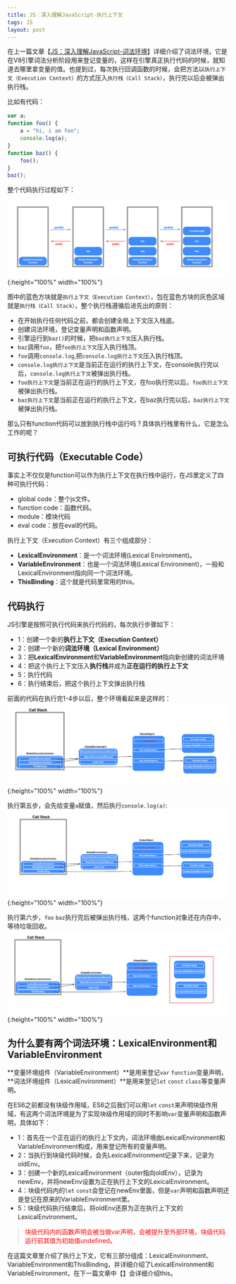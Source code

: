 ```yaml
---
title: JS：深入理解JavaScript-执行上下文
tags: JS
layout: post
---
```


在上一篇文章【[JS：深入理解JavaScript-词法环境](https://limeii.github.io/2019/05/js-lexical-environment/)】详细介绍了词法环境，它是在V8引擎词法分析阶段用来登记变量的，这样在引擎真正执行代码的时候，就知道去哪里拿变量的值。也提到过，每次执行回调函数的时候，会把方法以```执行上下文（Execution Context）```的方式压入```执行栈（Call Stack）```，执行完以后会被弹出执行栈。


比如有代码：

```js
var a;
function foo() {
    a = "hi, i am foo";
    console.log(a);
}
function baz() {
    foo();
}
baz();
```
整个代码执行过程如下：

![js-execution-context](/assets/images/posts/js/js-execution-context01.png){:height="100%" width="100%"}

图中的蓝色方块就是```执行上下文（Execution Context）```，包在蓝色方块的灰色区域就是```执行栈（Call Stack）```，整个执行栈遵循后进先出的原则：
- 在开始执行任何代码之前，都会创建全局上下文压入栈底。
- 创建词法环境，登记变量声明和函数声明。
- 引擎运行到```baz()```的时候，把```baz执行上下文```压入执行栈。
- ```baz```调用```foo```，把```foo执行上下文```压入执行栈顶。
- ```foo```调用```console.log```,把```console.log执行上下文```压入执行栈顶。
- ```console.log执行上下文```是当前正在运行的执行上下文，在console执行完以后，```console.log执行上下文```被弹出执行栈。
- ```foo执行上下文```是当前正在运行的执行上下文，在foo执行完以后，```foo执行上下文```被弹出执行栈。
- ```baz执行上下文```是当前正在运行的执行上下文，在baz执行完以后，```baz执行上下文```被弹出执行栈。

那么只有function代码可以放到执行栈中运行吗？具体执行栈里有什么，它是怎么工作的呢？


## 可执行代码（Executable Code）
事实上不仅仅是function可以作为执行上下文在执行栈中运行，在JS里定义了四种可执行代码：
- global code：整个js文件。
- function code：函数代码。
- module：模块代码
- eval code：放在eval的代码。

执行上下文（Execution Context）有三个组成部分：
- **LexicalEnvironment**：是一个词法环境(Lexical Environment)。
- **VariableEnvironment**：也是一个词法环境(Lexical Environment)，一般和LexicalEnvironment指向同一个词法环境。
- **ThisBinding**：这个就是代码里常用的this。

## 代码执行
JS引擎是按照可执行代码来执行代码的，每次执行步骤如下：
- 1：创建一个新的**执行上下文（Execution Context）**
- 2：创建一个新的**词法环境（Lexical Environment）**
- 3：把**LexicalEnvironment**和**VariableEnvironment**指向新创建的词法环境
- 4：把这个执行上下文压入**执行栈**并成为**正在运行的执行上下文**
- 5：执行代码
- 6：执行结束后，把这个执行上下文弹出执行栈

前面的代码在执行完1-4步以后，整个环境看起来是这样的：
![js-execution-context](/assets/images/posts/js/js-execution-context02.png){:height="100%" width="100%"}

执行第五步，会先给变量```a```赋值，然后执行```console.log(a)```:
![js-execution-context](/assets/images/posts/js/js-execution-context03.png){:height="100%" width="100%"}

执行第六步，```foo``` ```baz```执行完后被弹出执行栈，这两个function对象还在内存中，等待垃圾回收。
![js-execution-context](/assets/images/posts/js/js-execution-context04.png){:height="100%" width="100%"}

## 为什么要有两个词法环境：LexicalEnvironment和VariableEnvironment

**变量环境组件（VariableEnvironment）**是用来登记```var``` ```function```变量声明，**词法环境组件（LexicalEnvironment）**是用来登记```let``` ```const``` ```class```等变量声明。


在ES6之前都没有块级作用域，ES6之后我们可以用```let``` ```const```来声明块级作用域，有这两个词法环境是为了实现块级作用域的同时不影响```var```变量声明和函数声明，具体如下：

- 1：首先在一个正在运行的执行上下文内，词法环境由LexicalEnvironment和VariableEnvironment构成，用来登记所有的变量声明。
- 2：当执行到块级代码时候，会先LexicalEnvironment记录下来，记录为oldEnv。
- 3：创建一个新的LexicalEnvironment（outer指向oldEnv），记录为newEnv，并将newEnv设置为正在执行上下文的LexicalEnvironment。
- 4：块级代码内的```let``` ```const```会登记在newEnv里面，但是```var```声明和函数声明还是登记在原来的VariableEnvironment里。
- 5：块级代码执行结束后，将oldEnv还原为正在执行上下文的LexicalEnvironment。

<blockquote>
<p>
<font color="red">
块级代码内的函数声明会被当做var声明，会被提升至外部环境，块级代码运行前其值为初始值undefined。
</font>
</p>
</blockquote>

在这篇文章里介绍了执行上下文，它有三部分组成：LexicalEnvironment、VariableEnvironment和ThisBinding，并详细介绍了LexicalEnvironment和VariableEnvironment，在下一篇文章中【[]()】会详细介绍this。